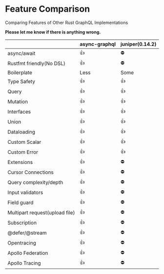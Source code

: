 # Feature Comparison

Comparing Features of Other Rust GraphQL Implementations

**Please let me know if there is anything wrong.**

|                | async-graphql | juniper(0.14.2) |
|----------------|---------------|-----------------|
| async/await    | 👍            | ⛔️              |
| Rustfmt friendly(No DSL) | 👍          | ⛔️  |
| Boilerplate    | Less          | Some            |         
| Type Safety    | 👍            | 👍               |
| Query          | 👍            | 👍              |
| Mutation       | 👍            | 👍               |
| Interfaces     | 👍            | 👍               |
| Union          | 👍            | 👍               |
| Dataloading    | 👍            | 👍               |
| Custom Scalar   | 👍           | 👍               |
| Custom Error   | 👍            | 👍               |
| Extensions     | 👍            | ⛔️               |
| Cursor Connections  | 👍            | ⛔️               |
| Query complexity/depth     | 👍            | ⛔️               | 
| Input validators | 👍         | ⛔️               |
| Field guard | 👍              | ⛔️               |
| Multipart request(upload file) | 👍 | ⛔️               |
| Subscription   | 👍            | ⛔️               |
| @defer/@stream | 👍            | ⛔️               |
| Opentracing     | 👍         | ⛔️               |
| Apollo Federation | 👍         | ⛔️               |
| Apollo Tracing | 👍         | ⛔️               |
